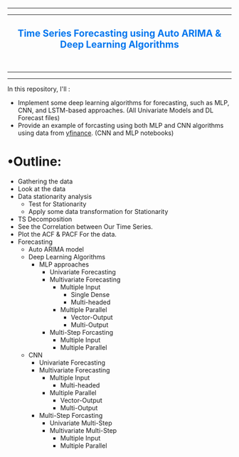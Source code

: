 <a id="outlines"></a>

------------------------------------------
------------------------------------------
<h2 align="center" style='color:#0077EE'>Time Series Forecasting using Auto ARIMA & Deep Learning Algorithms</h2><br> 

------------------------------------------
------------------------------------------

In this repository, I'll :
- Implement some deep learning algorithms for forecasting, such as MLP, CNN, and LSTM-based approaches. (All Univariate Models and DL Forecast files)
- Provide an example of forcasting using both MLP and CNN algorithms using data from <a href="https://pypi.org/project/yfinance/">yfinance</a>. (CNN and MLP notebooks)


<h1><span>&#8226;</span>Outline:</h1>
<ul>
    <li>Gathering the data
    <li>Look at the data
    <li>Data stationarity analysis
        <ul>
            <li>Test for Stationarity
            <li>Apply some data transformation for Stationarity
        </ul>
    <li>TS Decomposition
    <li>See the Correlation between Our Time Series.
    <li>Plot the ACF & PACF For the data.
    <li>Forecasting
        <ul>
            <li>Auto ARIMA model
            <li>Deep Learning Algorithms
                <ul>
                    <li>MLP approaches
                        <ul>
                            <li>Univariate Forecasting
                            <li>Multivariate Forecasting
                                <ul>
                                    <li>Multiple Input
                                        <ul>
                                        <li>Single Dense
                                        <li>Multi-headed
                                        </ul>
                                    <li>Multiple Parallel
                                        <ul>
                                        <li>Vector-Output
                                        <li>Multi-Output
                                        </ul>
                                </ul>
                            <li>Multi-Step Forcasting
                                <ul>
                                    <li>Multiple Input
                                    <li>Multiple Parallel
                                </ul>
                        </ul>
                </ul>
                <li><a>CNN</a>
        <ul>
            <li>Univariate Forecasting
            <li>Multivariate Forecasting
                <ul>
                    <li>Multiple Input
                        <ul>
                        <li><aSingle CNN
                        <li>Multi-headed
                        </ul>
                    <li>Multiple Parallel
                        <ul>
                        <li>Vector-Output
                        <li>Multi-Output
                        </ul>
                </ul>
            <li>Multi-Step Forcasting
                <ul>
                    <li>Univariate Multi-Step
                    <li>Multivariate Multi-Step
                        <ul>
                            <li>Multiple Input
                            <li>Multiple Parallel
                        </ul>
        </ul>

